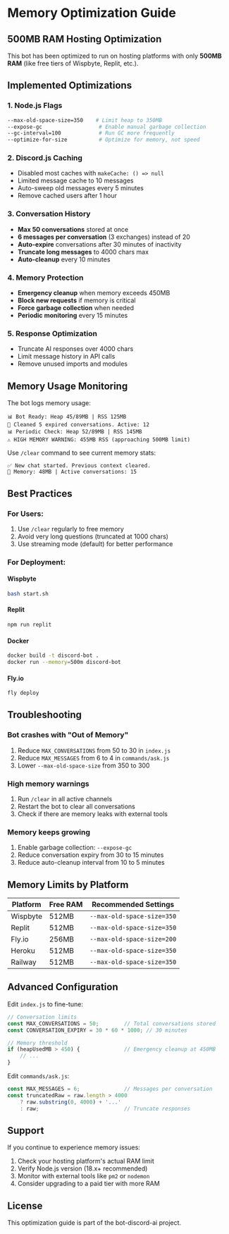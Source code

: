 # Memory Optimization Guide

## 500MB RAM Hosting Optimization

This bot has been optimized to run on hosting platforms with only **500MB RAM** (like free tiers of Wispbyte, Replit, etc.).

## Implemented Optimizations

### 1. **Node.js Flags**
```bash
--max-old-space-size=350    # Limit heap to 350MB
--expose-gc                  # Enable manual garbage collection
--gc-interval=100            # Run GC more frequently
--optimize-for-size          # Optimize for memory, not speed
```

### 2. **Discord.js Caching**
- Disabled most caches with `makeCache: () => null`
- Limited message cache to 10 messages
- Auto-sweep old messages every 5 minutes
- Remove cached users after 1 hour

### 3. **Conversation History**
- **Max 50 conversations** stored at once
- **6 messages per conversation** (3 exchanges) instead of 20
- **Auto-expire** conversations after 30 minutes of inactivity
- **Truncate long messages** to 4000 chars max
- **Auto-cleanup** every 10 minutes

### 4. **Memory Protection**
- **Emergency cleanup** when memory exceeds 450MB
- **Block new requests** if memory is critical
- **Force garbage collection** when needed
- **Periodic monitoring** every 15 minutes

### 5. **Response Optimization**
- Truncate AI responses over 4000 chars
- Limit message history in API calls
- Remove unused imports and modules

## Memory Usage Monitoring

The bot logs memory usage:
```
📊 Bot Ready: Heap 45/89MB | RSS 125MB
🧹 Cleaned 5 expired conversations. Active: 12
📊 Periodic Check: Heap 52/89MB | RSS 145MB
⚠️ HIGH MEMORY WARNING: 455MB RSS (approaching 500MB limit)
```

Use `/clear` command to see current memory stats:
```
✅ New chat started. Previous context cleared.
💾 Memory: 48MB | Active conversations: 15
```

## Best Practices

### For Users:
1. Use `/clear` regularly to free memory
2. Avoid very long questions (truncated at 1000 chars)
3. Use streaming mode (default) for better performance

### For Deployment:

#### Wispbyte
```bash
bash start.sh
```

#### Replit
```bash
npm run replit
```

#### Docker
```bash
docker build -t discord-bot .
docker run --memory=500m discord-bot
```

#### Fly.io
```bash
fly deploy
```

## Troubleshooting

### Bot crashes with "Out of Memory"
1. Reduce `MAX_CONVERSATIONS` from 50 to 30 in `index.js`
2. Reduce `MAX_MESSAGES` from 6 to 4 in `commands/ask.js`
3. Lower `--max-old-space-size` from 350 to 300

### High memory warnings
1. Run `/clear` in all active channels
2. Restart the bot to clear all conversations
3. Check if there are memory leaks with external tools

### Memory keeps growing
1. Enable garbage collection: `--expose-gc`
2. Reduce conversation expiry from 30 to 15 minutes
3. Reduce auto-cleanup interval from 10 to 5 minutes

## Memory Limits by Platform

| Platform | Free RAM | Recommended Settings |
|----------|----------|---------------------|
| Wispbyte | 512MB    | `--max-old-space-size=350` |
| Replit   | 512MB    | `--max-old-space-size=350` |
| Fly.io   | 256MB    | `--max-old-space-size=200` |
| Heroku   | 512MB    | `--max-old-space-size=350` |
| Railway  | 512MB    | `--max-old-space-size=350` |

## Advanced Configuration

Edit `index.js` to fine-tune:

```javascript
// Conversation limits
const MAX_CONVERSATIONS = 50;        // Total conversations stored
const CONVERSATION_EXPIRY = 30 * 60 * 1000; // 30 minutes

// Memory threshold
if (heapUsedMB > 450) {              // Emergency cleanup at 450MB
    // ...
}
```

Edit `commands/ask.js`:

```javascript
const MAX_MESSAGES = 6;              // Messages per conversation
const truncatedRaw = raw.length > 4000 
    ? raw.substring(0, 4000) + '...' 
    : raw;                           // Truncate responses
```

## Support

If you continue to experience memory issues:
1. Check your hosting platform's actual RAM limit
2. Verify Node.js version (18.x+ recommended)
3. Monitor with external tools like `pm2` or `nodemon`
4. Consider upgrading to a paid tier with more RAM

## License

This optimization guide is part of the bot-discord-ai project.
